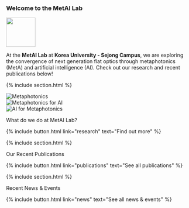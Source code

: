 ---
---

<div>

<h3> Welcome to the MetAI Lab </h3>

<img align="center" height="80" src="/metai/images/wave.gif"> 
</div>

At the **MetAI Lab** at **Korea University - Sejong Campus**, we are exploring the convergence of next generation flat optics through metaphotonics (MetA) and artificial intelligence (AI). Check out our research and recent publications below!


{% include section.html %}
<!-- SwiperJS Carousel and Text for "What do we do?" section -->
<div class="feature" data-flip >
  <div class="feature-image">
    <div class="swiper-container-2">
      <div class="swiper-wrapper swiper-wrapper-2">
                <!-- Manually added Swiper slides -->
        <div class="swiper-slide"><img src="{{ '/images/metaphotonics.jpeg' | relative_url }}" alt="Metaphotonics"></div>
        <div class="swiper-slide"><img src="{{ '/images/meta-ai.jpg' | relative_url }}" alt="Metaphotonics for AI"></div>
        <div class="swiper-slide"><img src="{{ '/images/ai-meta.jpg' | relative_url }}" alt="AI for Metaphotonics"></div>
      </div>
      <div class="swiper-pagination swiper-pagination-2"></div>
    </div>
  </div>
  <div class="feature-text">
    <p class="feature-title">What do we do at MetAI Lab?</p>
    <div id="custom-text">
    </div>
    {%
    include button.html
    link="research"
    text="Find out more"
    %}
  </div>
</div>

{% include section.html %}

<!-- SwiperJS Carousel and Text for Recent Publications -->
<div class="feature">
  <div class="feature-image">
    <div class="swiper-container-1">
      <div class="swiper-wrapper swiper-wrapper-1">
        <!-- Swiper slides will be populated by JavaScript -->
      </div>
      <div class="swiper-pagination swiper-pagination-1"></div>
    </div>
  </div>
  <div class="feature-text">
    <p class="feature-title">Our Recent Publications</p>
    <div id="publication-text">
      <!-- Publication text will be updated by JavaScript -->
    </div>
    {%
    include button.html
    link="publications"
    text="See all publications"
    %}
  </div>
</div>

<script id="data" type="application/json">
  {{ site.data.citations | jsonify }}
</script>


{% include section.html %}

<div class="feature" data-flip>
  <div class="feature-image">
      <div class="swiper-container-news">
        <div class="swiper-wrapper swiper-wrapper-news">
          <!-- Swiper slides for News & Events will be populated here by JavaScript -->
        </div>
      <div class="swiper-pagination"></div>
    </div>
  </div>
  <div class="feature-text">
    <p class="feature-title">Recent News & Events</p>
    <div id="news-text">
      <!-- News text will be updated here by JavaScript -->
    </div>
    {%
    include button.html
    link="news"
    text="See all news & events"
    %}
  </div>
</div>

<script id="news-data" type="application/json">
    [
    {% for post in site.posts | sort: 'date' | reverse | limit: 3 %}
      {
        "title": "{{ post.title | escape }}",
        "image": "{{ post.image | relative_url }}",
        "link": "{{ post.url | relative_url }}",
        "date": "{{ post.date }}"
      }{% if forloop.last == false %},{% endif %}
    {% endfor %}
    ]
</script>
